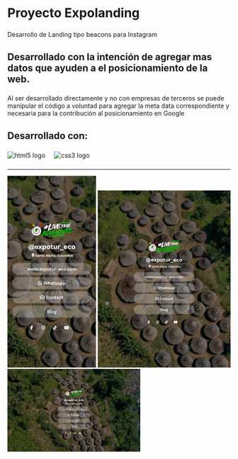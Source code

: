 <h1 align="left">Proyecto Expolanding</h1>

###

<p align="left">Desarrollo de Landing tipo beacons para Instagram</p>

###

<h2 align="left">Desarrollado con la intención de agregar mas datos que ayuden a el posicionamiento de la web.</h2>

###

<p align="left">Al ser desarrollado directamente y no con empresas de terceros se puede manipular el código a voluntad para agregar la meta data correspondiente y necesaria para la contribución al posicionamiento en Google</p>

###

<h2 align="left">Desarrollado con:</h2>

###

<div align="left">
  <img src="https://cdn.jsdelivr.net/gh/devicons/devicon/icons/html5/html5-original.svg" height="40" alt="html5 logo"  />
  <img width="12" />
  <img src="https://cdn.jsdelivr.net/gh/devicons/devicon/icons/css3/css3-original.svg" height="40" alt="css3 logo"  />
</div>

###
<hr>

<div align="left">
  <img src="para-readme/iPhone 14 Pro-1716329850397.jpeg" width="200">
  <img src="para-readme/iPad-1716329850483.jpeg" width="300">
  <img src="para-readme/MacBook Pro-1716329850427.jpeg" width="300">
</div>

###


